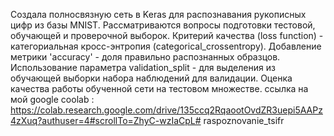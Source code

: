 Создала полносвязную сеть в Keras для распознавания рукописных цифр из базы MNIST. Рассматриваются вопросы подготовки тестовой, обучающей и проверочной выборок. Критерий качества (loss function) - категориальная кросс-энтропия (categorical_crossentropy). Добавление метрики 'accuracy' - доля правильно распознанных образцов. Использование параметра validation_split - для выделения из обучающей выборки набора наблюдений для валидации. Оценка качества работы обученной сети на тестовом множестве. ссылка на мой google coolab : https://colab.research.google.com/drive/135ccq2RqaootOvdZR3uepi5AAPz4zXuq?authuser=4#scrollTo=ZhyC-wzIaCpL# raspoznovanie_tsifr
